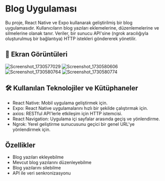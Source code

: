 # Blog Uygulaması
Bu proje, React Native ve Expo kullanarak geliştirilmiş bir blog uygulamasıdır. Kullanıcıların blog yazıları eklemelerine, düzenlemelerine ve silmelerine olanak tanır. Veriler, bir sunucu API'sine (ngrok aracılığıyla oluşturulmuş bir bağlantıya) HTTP istekleri göndererek yönetilir.

## 📸 Ekran Görüntüleri
![Screenshot_1730577029](https://github.com/user-attachments/assets/c95ffc38-f6f2-4676-9a90-b1467e6bf31a)
![Screenshot_1730580606](https://github.com/user-attachments/assets/db9a7851-ba07-4073-b589-96a9e6ac1b02)
![Screenshot_1730580764](https://github.com/user-attachments/assets/1656eb78-924c-44f2-bce3-85c254da150d)
![Screenshot_1730580774](https://github.com/user-attachments/assets/e6360de3-a148-4d36-b8b3-93dca5fc9d25)

## 🛠 Kullanılan Teknolojiler ve Kütüphaneler
- React Native: Mobil uygulama geliştirmek için.
- Expo: React Native uygulamalarını hızlı bir şekilde çalıştırmak için.
- axios: RESTful API'lerle etkileşim için HTTP istemcisi.
- React Navigation: Uygulama içi sayfalar arasında geçiş ve yönlendirme.
- Ngrok: Yerel geliştirme sunucusunu geçici bir genel URL'ye yönlendirmek için.

## Özellikler
- Blog yazıları ekleyebilme
- Mevcut blog yazılarını düzenleyebilme
- Blog yazılarını silebilme
- API ile veri senkronizasyonu
